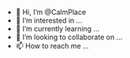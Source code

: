 - 👋 Hi, I’m @CalmPlace
- 👀 I’m interested in ...
- 🌱 I’m currently learning ...
- 💞️ I’m looking to collaborate on ...
- 📫 How to reach me ...

<!---
CalmPlace/CalmPlace is a ✨ special ✨ repository because its `README.md` (this file) appears on your GitHub profile.
You can click the Preview link to take a look at your changes.
--->
